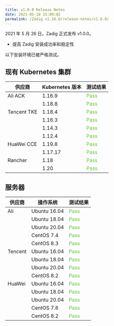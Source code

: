 ```yaml
---
title: v1.0.0 Release Notes
date: 2021-05-18 15:09:02
permalink: /Zadig v1.16.0/release-notes/v1.0.0/
---
```

2021 年 5 月 26 日，Zadig 正式发布 v1.0.0。

- 提高 Zadig 安装成功率和稳定性

以下安装环境已被严格测试。

## 现有 Kubernetes 集群

|  供应商 | Kubernetes 版本  |  测试结果 |
|----|----|---|
| Ali ACK | 1.16.9 | <span style="color:#67c23a">Pass</span> |
| | 1.18.8 | <span style="color:#67c23a">Pass</span>|
| Tencent TKE |  1.18.4 | <span style="color:#67c23a">Pass</span> |
|| 1.16.3 | <span style="color:#67c23a">Pass</span>|
|| 1.14.3 |<span style="color:#67c23a">Pass</span>|
|| 1.12.4  | <span style="color:#67c23a">Pass</span>|
| HuaWei CCE | 1.19.8 | <span style="color:#67c23a">Pass</span> |
|| 1.17.17 | <span style="color:#67c23a">Pass</span> |
| Rancher | 1.18 | <span style="color:#67c23a">Pass</span> |
|| 1.20 | <span style="color:#67c23a">Pass</span> |

## 服务器
| 供应商 | 操作系统| 测试结果 |
|---|---|---|
| Ali | Ubuntu 16.04 | <span style="color:#67c23a">Pass</span> |
|| Ubuntu 18.04 | <span style="color:#67c23a">Pass</span> |
|| Ubuntu 20.04 | <span style="color:#67c23a">Pass</span> |
|| CentOS 7.4 | <span style="color:#67c23a">Pass</span> |
|| CentOS 8.3 | <span style="color:#67c23a">Pass</span> |
| Tencent| Ubuntu 16.04 | <span style="color:#67c23a">Pass</span>|
|| Ubuntu 18.04 | <span style="color:#67c23a">Pass</span> |
|| Ubuntu 20.04 | <span style="color:#67c23a">Pass</span> |
|| CentOS 8.2| <span style="color:#67c23a">Pass</span> |
| HuaWei | Ubuntu 16.04 | <span style="color:#67c23a">Pass</span> |
|| Ubuntu 18.04 | <span style="color:#67c23a">Pass</span> |
|| Ubuntu 20.04 | <span style="color:#67c23a">Pass</span> |
|| CentOS 7.6| <span style="color:#67c23a">Pass</span> |
|| CentOS 8.2 | <span style="color:#67c23a">Pass</span> |

